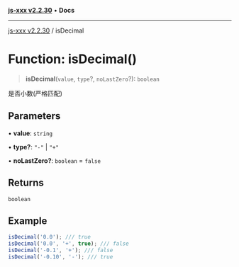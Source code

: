 [**js-xxx v2.2.30**](../README.md) • **Docs**

***

[js-xxx v2.2.30](../README.md) / isDecimal

# Function: isDecimal()

> **isDecimal**(`value`, `type`?, `noLastZero`?): `boolean`

是否小数(严格匹配)

## Parameters

• **value**: `string`

• **type?**: `"-"` \| `"+"`

• **noLastZero?**: `boolean` = `false`

## Returns

`boolean`

## Example

```ts
isDecimal('0.0'); /// true
isDecimal('0.0', '+', true); /// false
isDecimal('-0.1', '+'); /// false
isDecimal('-0.10', '-'); /// true
```
